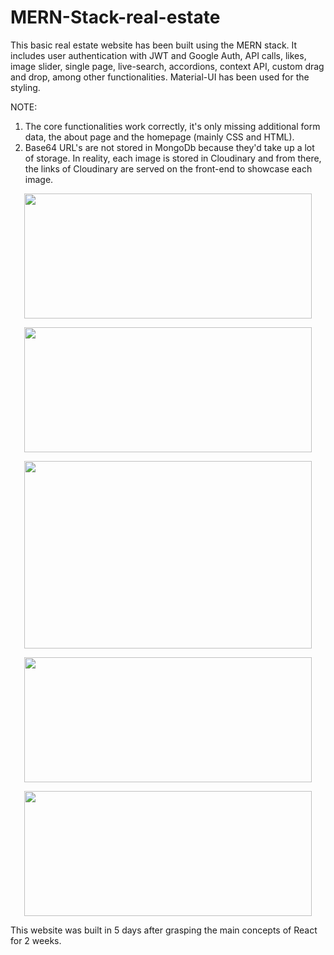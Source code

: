 # MERN-Stack-real-estate
This basic real estate website has been built using the MERN stack. It includes user authentication with JWT and Google Auth, API calls, likes, image slider, single page, live-search, accordions, context API, custom drag and drop, among other functionalities. Material-UI has been used for the styling. 

NOTE: 

1. The core functionalities work correctly, it's only missing additional form data, the about page and the homepage (mainly CSS and HTML).
2. Base64 URL's are not stored in MongoDb because they'd take up a lot of storage. In reality, each image is stored in Cloudinary and from there, the links of Cloudinary are served on the front-end to showcase each image.


<p align="center">
  <img width="460" height="200" src="https://user-images.githubusercontent.com/80694673/111852076-a3ae6080-88e3-11eb-8fa5-1a763cfb6591.png">
</p>
<p align="center">
  <img width="460" height="200" src="https://user-images.githubusercontent.com/80694673/111852426-e0c72280-88e4-11eb-87f2-ff98ac130fae.png">
</p>
<p align="center">
  <img width="460" height="300" src="https://user-images.githubusercontent.com/80694673/111852041-8d080980-88e3-11eb-8535-4f225eb72359.png">
</p>
<p align="center">
  <img width="460" height="200" src="https://user-images.githubusercontent.com/80694673/111854127-b036b700-88eb-11eb-891d-a7edee79138d.png">
</p>
<p align="center">
  <img width="460" height="200" src="https://user-images.githubusercontent.com/80694673/111854138-c17fc380-88eb-11eb-963e-0dceda37ed7b.png">
</p>



This website was built in 5 days after grasping the main concepts of React for 2 weeks.

